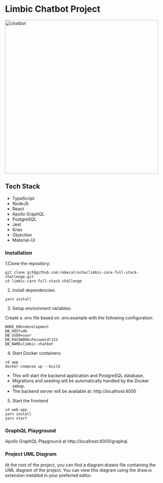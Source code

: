 # Limbic Chatbot Project

<img src="https://github.com/user-attachments/assets/58f7fe38-9c48-418c-b978-58e73603f1fd" alt="chatbot" width="500">

## Tech Stack
- TypeScript
- NodeJS
- React
- Apollo GraphQL
- PostgreSQL
- Jest
- Knex
- Objection
- Material-UI

### Installation

1.Clone the repository:
```
git clone git@github.com:rebecalrocha/limbic-care-full-stack-challenge.git
cd limbic-care-full-stack-challenge
```
2. Install dependencies:
```
yarn install
```

3. Setup environment variables:

Create a .env file based on .env.example with the following configuration:

```
NODE_ENV=development
DB_HOST=db
DB_USER=user
DB_PASSWORD=Password!123
DB_NAME=limbic-chatbot
```

4. Start Docker containers:
```
cd app
docker-compose up --build
```
- This will start the backend application and PostgreSQL database. 
- Migrations and seeding will be automatically handled by the Docker setup.
- The backend server will be available at: http://localhost:4000

5. Start the frontend 

```
cd web-app
yarn install
yarn start
```

### GraphQL Playground

Apollo GraphQL Playground at http://localhost:4000/graphql.

### Project UML Diagram
At the root of the project, you can find a diagram.drawio file containing the UML diagram of the project. You can view this diagram using the draw.io extension installed in your preferred editor.
